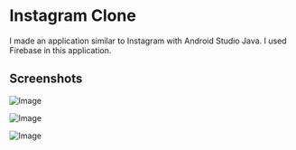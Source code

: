 # Instagram Clone

I made an application similar to Instagram with Android Studio Java. I used Firebase in this application.

## Screenshots


![Image](https://orucyusa.github.io/InstagramClone/ss/ss1.png)

![Image](https://orucyusa.github.io/InstagramClone/ss/ss2.png)

![Image](https://orucyusa.github.io/InstagramClone/ss/ss3.png)

